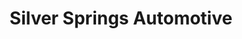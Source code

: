 ---
title: "Silver Springs Automotive"
url: /calgary/silver-springs-automotive/
shop: car repair
---